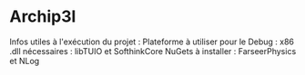 # Archip3l
Infos utiles à l'exécution du projet :
Plateforme à utiliser pour le Debug : x86
.dll nécessaires : libTUIO et SofthinkCore
NuGets à installer : FarseerPhysics et NLog
